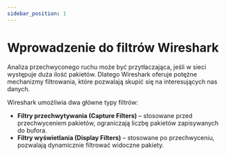 ```yaml
---
sidebar_position: 1
---
```


# Wprowadzenie do filtrów Wireshark

Analiza przechwyconego ruchu może być przytłaczająca, jeśli w sieci występuje duża ilość pakietów. Dlatego Wireshark oferuje potężne mechanizmy filtrowania, które pozwalają skupić się na interesujących nas danych.

Wireshark umożliwia dwa główne typy filtrów:

* **Filtry przechwytywania (Capture Filters)** – stosowane przed przechwyceniem pakietów, ograniczają liczbę pakietów zapisywanych do bufora.  
* **Filtry wyświetlania (Display Filters)** – stosowane po przechwyceniu, pozwalają dynamicznie filtrować widoczne pakiety.